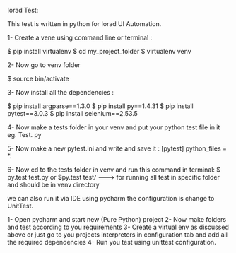 Iorad Test:


This test is written in python for Iorad UI Automation.


1-	Create a vene using command line or terminal :

$ pip install virtualenv
$ cd my_project_folder
$ virtualenv venv


2-	Now go to venv folder

$ source bin/activate

3-	Now install all the dependencies :

$ pip install argparse==1.3.0
$ pip install py==1.4.31
$ pip install pytest==3.0.3
$ pip install selenium==2.53.5

4-	Now make a tests folder in your venv and put your python test file in it
eg. Test. py

5-	Now make a new pytest.ini and write and save it :
[pytest]
python_files = *.

6-	Now cd to the tests folder in venv and run this command in terminal:
$ py.test test.py
or
$py.test test/ ---> for running all test in specific folder and should be in venv directory

we can also run it via IDE using pycharm the configuration is change to UnitTest.

1-	Open pycharm and start new (Pure Python) project
2-	Now make folders and test according to you requirements
3-	Create a virtual env as discussed above or just go to you projects interpreters in configuration tab and add all the required dependencies
4-	Run you test using unittest configuration.
